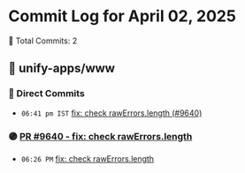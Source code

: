 # Commit Log for April 02, 2025

📝 Total Commits: 2

## 📁 unify-apps/www

### 🔨 Direct Commits

- `06:41 pm IST` [fix: check rawErrors.length (#9640)](https://github.com/unify-apps/www/commit/6f051a3bf71a66dfff48e7d880d0c806954e6a0d)

### 🟣 [PR #9640 - fix: check rawErrors.length](https://github.com/unify-apps/www/pull/9640)

- `06:26 PM` [fix: check rawErrors.length](https://github.com/unify-apps/www/commit/1483f02f182880e1a63085d8c4c04fdc5e971ac8)


